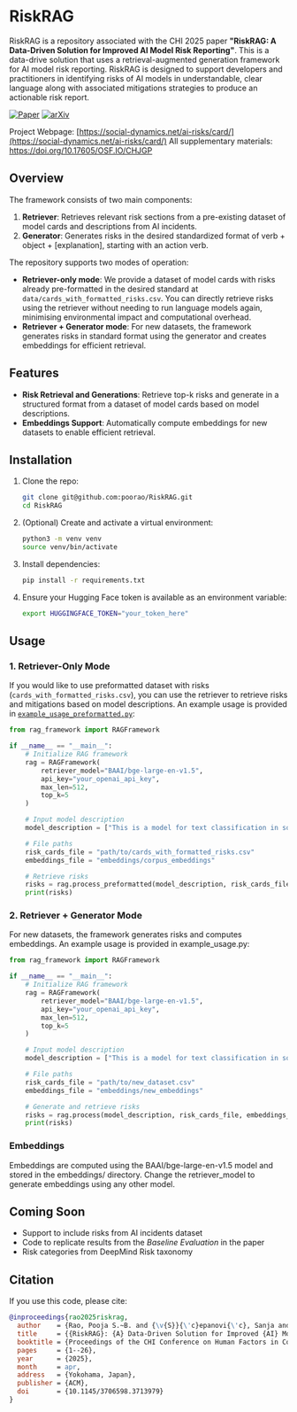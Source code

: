 # RiskRAG

RiskRAG is a repository associated with the CHI 2025 paper **"RiskRAG: A Data-Driven Solution for Improved AI Model Risk Reporting"**. This is a data-drive solution that uses a retrieval-augmented generation framework for AI model risk reporting. RiskRAG is designed to support developers and practitioners in identifying risks of AI models in understandable, clear language along with associated mitigations strategies to produce an actionable risk report. 

[![Paper](https://img.shields.io/badge/paper-ACM%20DOI%3A10.1145%2F3706598.3713979-blue)](https://dl.acm.org/doi/10.1145/3706598.3713979)
[![arXiv](https://img.shields.io/badge/arXiv-2504.08952-<COLOR>.svg)](https://arxiv.org/pdf/2504.08952)

Project Webpage: [https://social-dynamics.net/ai-risks/card/](https://social-dynamics.net/ai-risks/card/)
All supplementary materials: https://doi.org/10.17605/OSF.IO/CHJGP

## Overview

The framework consists of two main components:

1. **Retriever**: Retrieves relevant risk sections from a pre-existing dataset of model cards and descriptions from AI incidents.
2. **Generator**: Generates risks in the desired standardized format of verb + object + [explanation], starting with an action verb.

The repository supports two modes of operation:
- **Retriever-only mode**: We provide a dataset of model cards with risks already pre-formatted in the desired standard at `data/cards_with_formatted_risks.csv`. You can directly retrieve risks using the retriever without needing to run language models again, minimising environmental impact and computational overhead. 
- **Retriever + Generator mode**: For new datasets, the framework generates risks in standard format using the generator and creates embeddings for efficient retrieval.

## Features

- **Risk Retrieval and Generations**: Retrieve top-k risks and generate in a structured format from a dataset of model cards based on model descriptions.
- **Embeddings Support**: Automatically compute embeddings for new datasets to enable efficient retrieval.


## Installation

1. Clone the repo:
   ```bash
   git clone git@github.com:poorao/RiskRAG.git
   cd RiskRAG
   ```
2. (Optional) Create and activate a virtual environment:
   ```bash
   python3 -m venv venv
   source venv/bin/activate
   ```
3. Install dependencies:
   ```bash
   pip install -r requirements.txt
   ```
4. Ensure your Hugging Face token is available as an environment variable:  
   ```bash
   export HUGGINGFACE_TOKEN="your_token_here"
   ```  

## Usage

### 1. Retriever-Only Mode

If you would like to use preformatted dataset with risks (`cards_with_formatted_risks.csv`), you can use the retriever to retrieve risks and mitigations based on model descriptions. An example usage is provided in [`example_usage_preformatted.py`](example_usage_preformatted.py):

```python
from rag_framework import RAGFramework

if __name__ == "__main__":
    # Initialize RAG framework
    rag = RAGFramework(
        retriever_model="BAAI/bge-large-en-v1.5",
        api_key="your_openai_api_key",
        max_len=512,
        top_k=5
    )

    # Input model description
    model_description = ["This is a model for text classification in social media contexts."]

    # File paths
    risk_cards_file = "path/to/cards_with_formatted_risks.csv"
    embeddings_file = "embeddings/corpus_embeddings"

    # Retrieve risks
    risks = rag.process_preformatted(model_description, risk_cards_file, embeddings_file)
    print(risks)
```

### 2. Retriever + Generator Mode
For new datasets, the framework generates risks and computes embeddings. An example usage is provided in example_usage.py:

```python
from rag_framework import RAGFramework

if __name__ == "__main__":
    # Initialize RAG framework
    rag = RAGFramework(
        retriever_model="BAAI/bge-large-en-v1.5",
        api_key="your_openai_api_key",
        max_len=512,
        top_k=5
    )

    # Input model description
    model_description = ["This is a model for text classification in social media contexts."]

    # File paths
    risk_cards_file = "path/to/new_dataset.csv"
    embeddings_file = "embeddings/new_embeddings"

    # Generate and retrieve risks
    risks = rag.process(model_description, risk_cards_file, embeddings_file)
    print(risks)
```

### Embeddings
Embeddings are computed using the BAAI/bge-large-en-v1.5 model and stored in the embeddings/ directory. Change the retriever_model to generate embeddings using any other model.

## Coming Soon
- Support to include risks from AI incidents dataset
- Code to replicate results from the *Baseline Evaluation* in the paper
- Risk categories from DeepMind Risk taxonomy

## Citation

If you use this code, please cite:
```bibtex
@inproceedings{rao2025riskrag,
  author    = {Rao, Pooja S.~B. and {\v{S}}{\'c}epanovi{\'c}, Sanja and Zhou, Ke and Bogucka, Edyta and Quercia, Daniele},
  title     = {{RiskRAG}: {A} Data-Driven Solution for Improved {AI} Model Risk Reporting},
  booktitle = {Proceedings of the CHI Conference on Human Factors in Computing Systems (CHI ’25)},
  pages     = {1--26},
  year      = {2025},
  month     = apr,
  address   = {Yokohama, Japan},
  publisher = {ACM},
  doi       = {10.1145/3706598.3713979}
}
```

